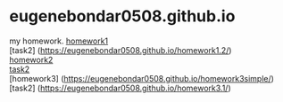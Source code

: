# eugenebondar0508.github.io
my homework.
[homework1](https://eugenebondar0508.github.io/homework1.1/)   
[task2] (https://eugenebondar0508.github.io/homework1.2/)   
[homework2](https://eugenebondar0508.github.io/homework2.1/)   
[task2](https://eugenebondar0508.github.io/homework2.2/)   
[homework3] (https://eugenebondar0508.github.io/homework3simple/)   
[task2] (https://eugenebondar0508.github.io/homework3.1/)  
